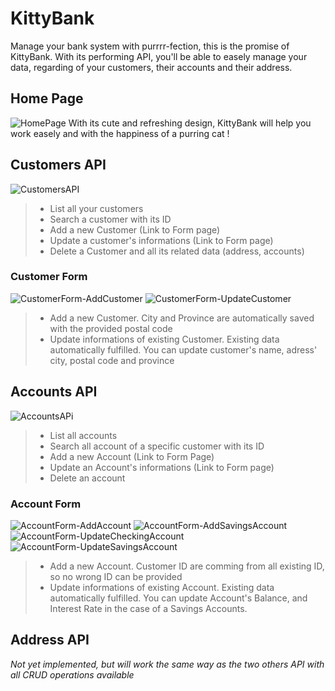 # KittyBank

Manage your bank system with purrrr-fection, this is the promise of KittyBank. With its performing API, you'll be able to easely manage your data, regarding of your customers, their accounts and their address. 

## Home Page 

![HomePage](/kitty-bank/src/screenshots/homepage.png)
With its cute and refreshing design, KittyBank will help you work easely and with the happiness of a purring cat ! 


## Customers API

![CustomersAPI](/kitty-bank/src/screenshots/customersAPI.png)
> - List all your customers 
> - Search a customer with its ID 
> - Add a new Customer (Link to Form page)
> - Update a customer's informations (Link to Form page)
> - Delete a Customer and all its related data (address, accounts)

### Customer Form 

![CustomerForm-AddCustomer](/kitty-bank/src/screenshots/addCustomer.png)
![CustomerForm-UpdateCustomer](/kitty-bank/src/screenshots/updateCustomer.png)
> - Add a new Customer. City and Province are automatically saved with the provided postal code 
> - Update informations of existing Customer. Existing data automatically fulfilled. You can update customer's name, adress' city, postal code and province

## Accounts API 

![AccountsAPi](/kitty-bank/src/screenshots/accountsAPI.png)
> - List all accounts 
> - Search all account of a specific customer with its ID 
> - Add a new Account (Link to Form Page)
> - Update an Account's informations (Link to Form page)
> - Delete an account 

### Account Form

![AccountForm-AddAccount](/kitty-bank/src/screenshots/addAccount.png)
![AccountForm-AddSavingsAccount](/kitty-bank/src/screenshots/addSavingsAccount.png)
![AccountForm-UpdateCheckingAccount](/kitty-bank/src/screenshots/updateCheckingAccount.png)
![AccountForm-UpdateSavingsAccount](/kitty-bank/src/screenshots/updateSavingsAccount.png)
> - Add a new Account. Customer ID are comming from all existing ID, so no wrong ID can be provided
> - Update informations of existing Account. Existing data automatically fulfilled. You can update Account's Balance, and Interest Rate in the case of a Savings Accounts.

## Address API 

*Not yet implemented, but will work the same way as the two others API with all CRUD operations available*
